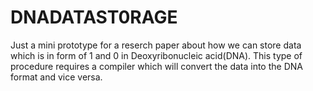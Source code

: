 # DNADATAST0RAGE
Just a mini prototype for a reserch paper about how we can store data which is in form of 1 and 0 in Deoxyribonucleic acid(DNA). This type of procedure requires a compiler which will convert the data into the DNA format and vice versa.
